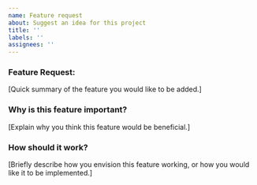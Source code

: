 ```yaml
---
name: Feature request
about: Suggest an idea for this project
title: ''
labels: ''
assignees: ''
---
```


### Feature Request:

[Quick summary of the feature you would like to be added.]

### Why is this feature important?

[Explain why you think this feature would be beneficial.]

### How should it work?

[Briefly describe how you envision this feature working, or how you would like it to be implemented.]
